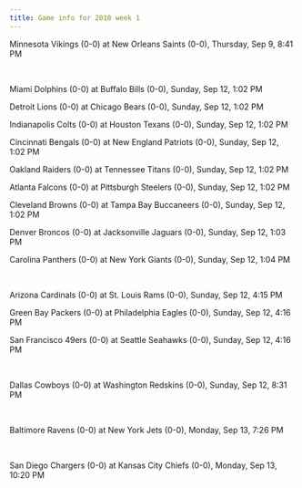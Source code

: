 ```yaml
---
title: Game info for 2010 week 1
---
```

Minnesota Vikings (0-0) at New Orleans Saints (0-0), Thursday, Sep 9, 8:41 PM


<br/>

Miami Dolphins (0-0) at Buffalo Bills (0-0), Sunday, Sep 12, 1:02 PM

Detroit Lions (0-0) at Chicago Bears (0-0), Sunday, Sep 12, 1:02 PM

Indianapolis Colts (0-0) at Houston Texans (0-0), Sunday, Sep 12, 1:02 PM

Cincinnati Bengals (0-0) at New England Patriots (0-0), Sunday, Sep 12, 1:02 PM

Oakland Raiders (0-0) at Tennessee Titans (0-0), Sunday, Sep 12, 1:02 PM

Atlanta Falcons (0-0) at Pittsburgh Steelers (0-0), Sunday, Sep 12, 1:02 PM

Cleveland Browns (0-0) at Tampa Bay Buccaneers (0-0), Sunday, Sep 12, 1:02 PM

Denver Broncos (0-0) at Jacksonville Jaguars (0-0), Sunday, Sep 12, 1:03 PM

Carolina Panthers (0-0) at New York Giants (0-0), Sunday, Sep 12, 1:04 PM


<br/>

Arizona Cardinals (0-0) at St. Louis Rams (0-0), Sunday, Sep 12, 4:15 PM

Green Bay Packers (0-0) at Philadelphia Eagles (0-0), Sunday, Sep 12, 4:16 PM

San Francisco 49ers (0-0) at Seattle Seahawks (0-0), Sunday, Sep 12, 4:16 PM


<br/>

Dallas Cowboys (0-0) at Washington Redskins (0-0), Sunday, Sep 12, 8:31 PM


<br/>

Baltimore Ravens (0-0) at New York Jets (0-0), Monday, Sep 13, 7:26 PM


<br/>

San Diego Chargers (0-0) at Kansas City Chiefs (0-0), Monday, Sep 13, 10:20 PM

